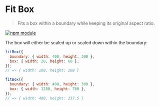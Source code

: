# Fit Box

> Fits a box within a boundary while keeping its original aspect ratio.

[![npm module](https://badge.fury.io/js/fit-box.svg)](https://www.npmjs.org/package/fit-box)

The box will either be scaled up or scaled down within the boundary:

```js
fitBox({
  boundary: { width: 400, height: 300 },
  box: { width: 20, height: 60 },
});
// => { width: 100, height: 300 }

fitBox({
  boundary: { width: 400, height: 300 },
  box: { width: 1280, height: 760 },
});
// => { width: 400, height: 237.5 }
```
